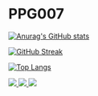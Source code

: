 # PPG007

[![Anurag's GitHub stats](https://github-readme-stats.vercel.app/api?username=PPG007&count_private=true&show_icons=true&theme=algolia)](https://github.com/anuraghazra/github-readme-stats)

[![GitHub Streak](https://github-readme-streak-stats.herokuapp.com?user=PPG007&theme=dark&hide_border=true&locale=zh)](https://git.io/streak-stats)

[![Top Langs](https://github-readme-stats.vercel.app/api/top-langs/?username=PPG007&layout=compact)](https://github.com/anuraghazra/github-readme-stats)

<div>
    <a href="https://github.com/PPG007/PPG007.github.io.git">
        <img src="https://github-readme-stats.vercel.app/api/pin/?username=PPG007&repo=PPG007.github.io&theme=algolia&show_owner=true" />
    </a>
    <a href="https://github.com/PPG007/protoc-gen.git">
        <img src="https://github-readme-stats.vercel.app/api/pin/?username=PPG007&repo=protoc-gen&theme=algolia&show_owner=true" />
    </a>
    <a href="https://github.com/qiniu/qmgo.git">
        <img src="https://github-readme-stats.vercel.app/api/pin/?username=qiniu&repo=qmgo&theme=algolia&show_owner=true" />
    </a>
</div>
